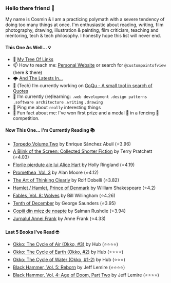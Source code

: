 ### Hello there friend 👋

My name is Cosmin & I am a practicing polymath with a severe tendency of doing too many things at once.
I'm enthusiastic about reading, writing, film photography, drawing, illustration & painting, film criticism, teaching and mentoring, tech & tech philosophy.
I honestly hope this list will never end. 

#### This One As Well... 💡
- 🌲 [My Tree Of Links](https://linktr.ee/custompointofview)
- 📫 How to reach me: [Personal Website](https://custompointofview.com/) or search for `@custompointofview` (here & there)
- 🌩️ [And The Latests In...](https://custompointofview.com/latests)
- 🔭 (Tech) I’m currently working on [GoQu - A small tool in search of Quotes](https://github.com/custompointofview/goqu)
- 🌱 I’m currently (re)learning: `.web development` `.design patterns` `.software architecture` `.writing` `.drawing` 
- 💬 Ping me about `really` interesting things
- 🐡 Fun fact about me: I've won first prize and a medal 🥇 in a fencing 🤺 competition.

#### Now This One... I'm Currently Reading 📚
<!-- GOODREADS-LIST:START -->
- [Torpedo Volume Two](https://www.goodreads.com/review/show/3980827262?utm_medium=api&utm_source=rss) by Enrique Sánchez Abulí (⭐️3.96)
- [A Blink of the Screen: Collected Shorter Fiction](https://www.goodreads.com/review/show/3570112383?utm_medium=api&utm_source=rss) by Terry Pratchett (⭐️4.03)
- [Florile pierdute ale lui Alice Hart](https://www.goodreads.com/review/show/3452153187?utm_medium=api&utm_source=rss) by Holly Ringland (⭐️4.19)
- [Promethea, Vol. 3](https://www.goodreads.com/review/show/3403029181?utm_medium=api&utm_source=rss) by Alan Moore (⭐️4.12)
- [The Art of Thinking Clearly](https://www.goodreads.com/review/show/3398126985?utm_medium=api&utm_source=rss) by Rolf Dobelli (⭐️3.82)
- [Hamlet / Hamlet, Prince of Denmark](https://www.goodreads.com/review/show/3395531630?utm_medium=api&utm_source=rss) by William Shakespeare (⭐️4.2)
- [Fables, Vol. 8: Wolves](https://www.goodreads.com/review/show/3084491891?utm_medium=api&utm_source=rss) by Bill Willingham (⭐️4.26)
- [Tenth of December](https://www.goodreads.com/review/show/3349948960?utm_medium=api&utm_source=rss) by George Saunders (⭐️3.95)
- [Copiii din miez de noapte](https://www.goodreads.com/review/show/2605011709?utm_medium=api&utm_source=rss) by Salman Rushdie (⭐️3.94)
- [Jurnalul Annei Frank](https://www.goodreads.com/review/show/2605011984?utm_medium=api&utm_source=rss) by Anne Frank (⭐️4.33)
<!-- GOODREADS-LIST:END -->

#### Last 5 Books I've Read 🤓
<!-- GOODREADS-READ-LIST:START -->
- [Okko: The Cycle of Air (Okko, #3)](https://www.goodreads.com/review/show/4146248977?utm_medium=api&utm_source=rss) by Hub (⭐⭐⭐⭐)
- [Okko: The Cycle of Earth (Okko, #2)](https://www.goodreads.com/review/show/4146248941?utm_medium=api&utm_source=rss) by Hub (⭐⭐⭐⭐)
- [Okko: The Cycle of Water (Okko, #1-2)](https://www.goodreads.com/review/show/4146248634?utm_medium=api&utm_source=rss) by Hub (⭐⭐⭐)
- [Black Hammer, Vol. 5: Reborn](https://www.goodreads.com/review/show/4094862203?utm_medium=api&utm_source=rss) by Jeff Lemire (⭐⭐⭐⭐)
- [Black Hammer, Vol. 4: Age of Doom, Part Two](https://www.goodreads.com/review/show/4094862091?utm_medium=api&utm_source=rss) by Jeff Lemire (⭐⭐⭐⭐)
<!-- GOODREADS-READ-LIST:END -->

<!-- #### Some Stats 👷 -->
<!--START_SECTION:waka-->
<!--END_SECTION:waka--> 

